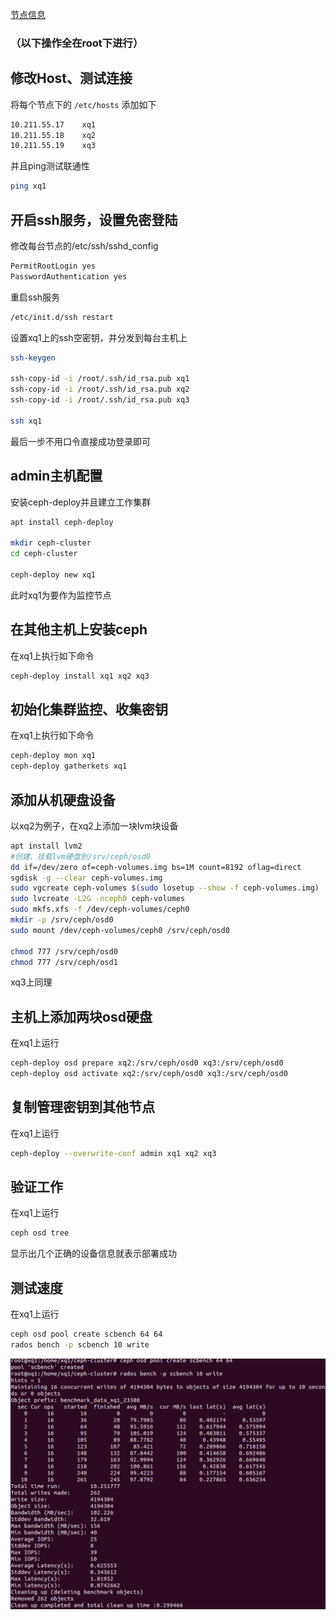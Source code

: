 [节点信息](https://www.notion.so/5a668d19ae6c42abb98cf5821b6c54dc)

### （以下操作全在root下进行）

## 修改Host、测试连接

将每个节点下的 `/etc/hosts` 添加如下

```bash
10.211.55.17    xq1
10.211.55.18    xq2
10.211.55.19    xq3
```

并且ping测试联通性

```bash
ping xq1
```

## 开启ssh服务，设置免密登陆

修改每台节点的/etc/ssh/sshd_config

```bash
PermitRootLogin yes
PasswordAuthentication yes
```

重启ssh服务

```bash
/etc/init.d/ssh restart
```

设置xq1上的ssh空密钥，并分发到每台主机上

```bash
ssh-keygen

ssh-copy-id -i /root/.ssh/id_rsa.pub xq1
ssh-copy-id -i /root/.ssh/id_rsa.pub xq2
ssh-copy-id -i /root/.ssh/id_rsa.pub xq3

ssh xq1
```

最后一步不用口令直接成功登录即可

## admin主机配置

安装ceph-deploy并且建立工作集群

```bash
apt install ceph-deploy

mkdir ceph-cluster
cd ceph-cluster

ceph-deploy new xq1
```

此时xq1为要作为监控节点

## 在其他主机上安装ceph

在xq1上执行如下命令

```bash
ceph-deploy install xq1 xq2 xq3
```

## 初始化集群监控、收集密钥

在xq1上执行如下命令

```bash
ceph-deploy mon xq1
ceph-deploy gatherkets xq1
```

## 添加从机硬盘设备

以xq2为例子，在xq2上添加一块lvm块设备

```bash
apt install lvm2
#创建、挂载lvm硬盘到/srv/ceph/osd0
dd if=/dev/zero of=ceph-volumes.img bs=1M count=8192 oflag=direct
sgdisk -g --clear ceph-volumes.img
sudo vgcreate ceph-volumes $(sudo losetup --show -f ceph-volumes.img)
sudo lvcreate -L2G -nceph0 ceph-volumes
sudo mkfs.xfs -f /dev/ceph-volumes/ceph0
mkdir -p /srv/ceph/osd0
sudo mount /dev/ceph-volumes/ceph0 /srv/ceph/osd0

chmod 777 /srv/ceph/osd0
chmod 777 /srv/ceph/osd1
```

xq3上同理

## 主机上添加两块osd硬盘

在xq1上运行

```bash
ceph-deploy osd prepare xq2:/srv/ceph/osd0 xq3:/srv/ceph/osd0
ceph-deploy osd activate xq2:/srv/ceph/osd0 xq3:/srv/ceph/osd0
```

## 复制管理密钥到其他节点

在xq1上运行

```bash
ceph-deploy --overwrite-conf admin xq1 xq2 xq3
```

## 验证工作

在xq1上运行

```bash
ceph osd tree
```

显示出几个正确的设备信息就表示部署成功

## 测试速度

在xq1上运行

```bash
ceph osd pool create scbench 64 64
rados bench -p scbench 10 write
```

![ubuntu-multi](https://github.com/OSH-2021/x-unipanic/blob/master/Lab4/img/ubuntu-multi.png)

